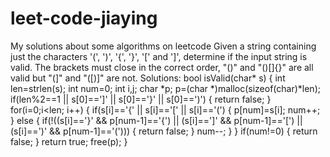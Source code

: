# leet-code-jiaying
My solutions about some algorithms on leetcode
Given a string containing just the characters '(', ')', '{', '}', '[' and ']', determine if the input string is valid.
The brackets must close in the correct order, "()" and "()[]{}" are all valid but "(]" and "([)]" are not.
Solutions:
bool isValid(char* s) {
    int len=strlen(s);
    int num=0;
    int i,j;
    char *p;
    p=(char *)malloc(sizeof(char)*len);
    if(len%2==1 || s[0]==']' || s[0]=='}' || s[0]==')')
    {
        return false;
    }
    for(i=0;i<len; i++)
    {
        if(s[i]=='{' || s[i]=='[' || s[i]=='(')
        {
            p[num]=s[i];
            num++;
        }
        else
        {
            if(!((s[i]=='}' && p[num-1]=='{') || (s[i]==']' && p[num-1]=='[') || (s[i]==')' && p[num-1]=='(')))
            {
                return false;
            }
            num--;
        }
    }
    if(num!=0)
    {
        return false;
    }
    return true;
    free(p);
}
